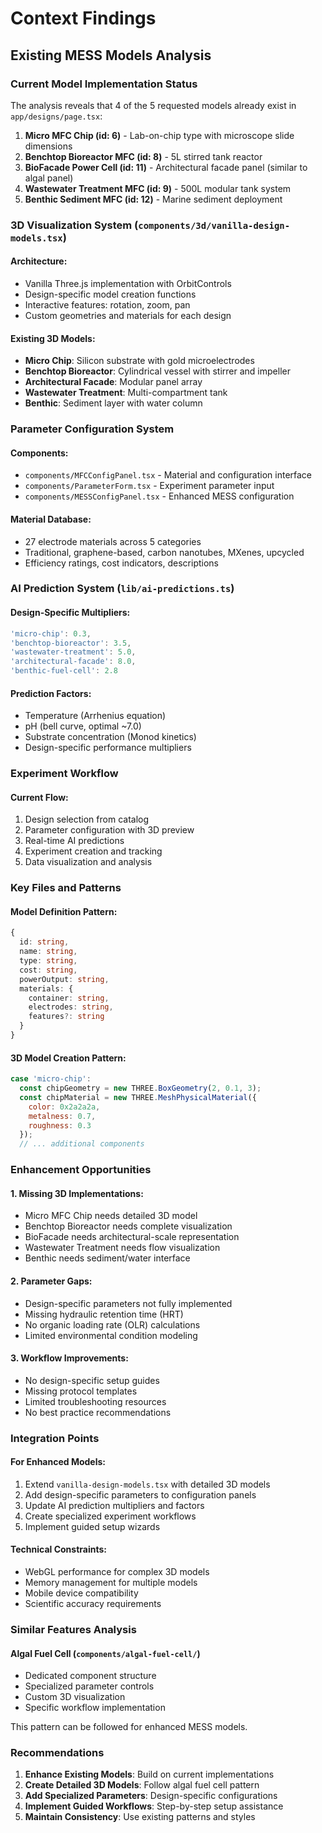 # Context Findings

## Existing MESS Models Analysis

### Current Model Implementation Status

The analysis reveals that 4 of the 5 requested models already exist in
`app/designs/page.tsx`:

1. **Micro MFC Chip (id: 6)** - Lab-on-chip type with microscope slide
   dimensions
2. **Benchtop Bioreactor MFC (id: 8)** - 5L stirred tank reactor
3. **BioFacade Power Cell (id: 11)** - Architectural facade panel (similar to
   algal panel)
4. **Wastewater Treatment MFC (id: 9)** - 500L modular tank system
5. **Benthic Sediment MFC (id: 12)** - Marine sediment deployment

### 3D Visualization System (`components/3d/vanilla-design-models.tsx`)

#### Architecture:

- Vanilla Three.js implementation with OrbitControls
- Design-specific model creation functions
- Interactive features: rotation, zoom, pan
- Custom geometries and materials for each design

#### Existing 3D Models:

- **Micro Chip**: Silicon substrate with gold microelectrodes
- **Benchtop Bioreactor**: Cylindrical vessel with stirrer and impeller
- **Architectural Facade**: Modular panel array
- **Wastewater Treatment**: Multi-compartment tank
- **Benthic**: Sediment layer with water column

### Parameter Configuration System

#### Components:

- `components/MFCConfigPanel.tsx` - Material and configuration interface
- `components/ParameterForm.tsx` - Experiment parameter input
- `components/MESSConfigPanel.tsx` - Enhanced MESS configuration

#### Material Database:

- 27 electrode materials across 5 categories
- Traditional, graphene-based, carbon nanotubes, MXenes, upcycled
- Efficiency ratings, cost indicators, descriptions

### AI Prediction System (`lib/ai-predictions.ts`)

#### Design-Specific Multipliers:

```typescript
'micro-chip': 0.3,
'benchtop-bioreactor': 3.5,
'wastewater-treatment': 5.0,
'architectural-facade': 8.0,
'benthic-fuel-cell': 2.8
```

#### Prediction Factors:

- Temperature (Arrhenius equation)
- pH (bell curve, optimal ~7.0)
- Substrate concentration (Monod kinetics)
- Design-specific performance multipliers

### Experiment Workflow

#### Current Flow:

1. Design selection from catalog
2. Parameter configuration with 3D preview
3. Real-time AI predictions
4. Experiment creation and tracking
5. Data visualization and analysis

### Key Files and Patterns

#### Model Definition Pattern:

```typescript
{
  id: string,
  name: string,
  type: string,
  cost: string,
  powerOutput: string,
  materials: {
    container: string,
    electrodes: string,
    features?: string
  }
}
```

#### 3D Model Creation Pattern:

```javascript
case 'micro-chip':
  const chipGeometry = new THREE.BoxGeometry(2, 0.1, 3);
  const chipMaterial = new THREE.MeshPhysicalMaterial({
    color: 0x2a2a2a,
    metalness: 0.7,
    roughness: 0.3
  });
  // ... additional components
```

### Enhancement Opportunities

#### 1. Missing 3D Implementations:

- Micro MFC Chip needs detailed 3D model
- Benchtop Bioreactor needs complete visualization
- BioFacade needs architectural-scale representation
- Wastewater Treatment needs flow visualization
- Benthic needs sediment/water interface

#### 2. Parameter Gaps:

- Design-specific parameters not fully implemented
- Missing hydraulic retention time (HRT)
- No organic loading rate (OLR) calculations
- Limited environmental condition modeling

#### 3. Workflow Improvements:

- No design-specific setup guides
- Missing protocol templates
- Limited troubleshooting resources
- No best practice recommendations

### Integration Points

#### For Enhanced Models:

1. Extend `vanilla-design-models.tsx` with detailed 3D models
2. Add design-specific parameters to configuration panels
3. Update AI prediction multipliers and factors
4. Create specialized experiment workflows
5. Implement guided setup wizards

#### Technical Constraints:

- WebGL performance for complex 3D models
- Memory management for multiple models
- Mobile device compatibility
- Scientific accuracy requirements

### Similar Features Analysis

#### Algal Fuel Cell (`components/algal-fuel-cell/`)

- Dedicated component structure
- Specialized parameter controls
- Custom 3D visualization
- Specific workflow implementation

This pattern can be followed for enhanced MESS models.

### Recommendations

1. **Enhance Existing Models**: Build on current implementations
2. **Create Detailed 3D Models**: Follow algal fuel cell pattern
3. **Add Specialized Parameters**: Design-specific configurations
4. **Implement Guided Workflows**: Step-by-step setup assistance
5. **Maintain Consistency**: Use existing patterns and styles

